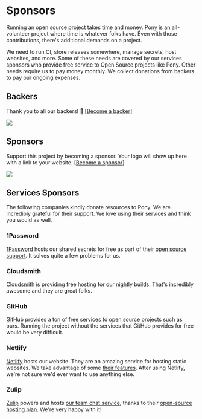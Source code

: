 # Sponsors

Running an open source project takes time and money. Pony is an all-volunteer project where time is whatever folks have. Even with those contributions, there's additional demands on a project.

We need to run CI, store releases somewhere, manage secrets, host websites, and more. Some of these needs are covered by our services sponsors who provide free service to Open Source projects like Pony. Other needs require us to pay money monthly. We collect donations from backers to pay our ongoing expenses.

## Backers

Thank you to all our backers! 🙏 [[Become a backer](https://opencollective.com/ponyc#backer)]

<a href="https://opencollective.com/ponyc#backers" target="_blank"><img src="https://opencollective.com/ponyc/backers.svg?width=890"></a>

## Sponsors

Support this project by becoming a sponsor. Your logo will show up here with a link to your website. [[Become a sponsor](https://opencollective.com/ponyc#sponsor)]

<a href="https://opencollective.com/ponyc#sponsors" target="_blank"><img src="https://opencollective.com/ponyc/sponsors.svg?width=890"></a>

## Services Sponsors

The following companies kindly donate resources to Pony. We are incredibly grateful for their support. We love using their services and think you would as well.

### 1Password

[1Password](https://1password.com) hosts our shared secrets for free as part of their [open source support](https://github.com/1Password/1password-teams-open-source). It solves quite a few problems for us.

### Cloudsmith

[Cloudsmith](https://cloudsmith.io/) is providing free hosting for our nightly builds. That's incredibly awesome and they are great folks.

### GitHub

[GitHub](https://github.com/) provides a ton of free services to open source projects such as ours. Running the project without the services that GitHub provides for free would be very difficult.

### Netlify

[Netlify](https://www.netlify.com/) hosts our website. They are an amazing service for hosting static websites. We take advantage of some [their features](https://www.netlify.com/features/). After using Netlify, we're not sure we'd ever want to use anything else.

### Zulip

[Zulip](https://zulipchat.com/) powers and hosts [our team chat service](https://ponylang.zulipchat.com/), thanks to their [open-source hosting plan](https://zulipchat.com/for/open-source/). We're very happy with it!
